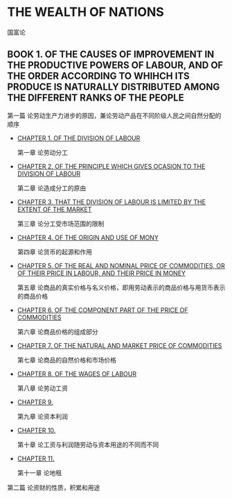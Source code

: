 # THE WEALTH OF NATIONS

国富论



## BOOK 1. OF THE CAUSES OF IMPROVEMENT IN THE PRODUCTIVE POWERS OF LABOUR, AND OF THE ORDER ACCORDING TO WHIHCH ITS PRODUCE IS NATURALLY DISTRIBUTED AMONG THE DIFFERENT RANKS OF THE PEOPLE

第一篇 论劳动生产力进步的原因，兼论劳动产品在不同阶级人民之间自然分配的顺序

- [CHAPTER 1. OF THE DIVISION OF LABOUR](chapter1.md)

  第一章 论劳动分工

- [CHAPTER 2. OF THE PRINCIPLE WHICH GIVES OCASION TO THE DIVISION OF LABOUR](chapter2.md)

  第二章 论造成分工的原由

- [CHAPTER 3. THAT THE DIVISION OF LABOUR IS LIMITED BY THE EXTENT OF THE MARKET](chapter3.md)

  第三章 论分工受市场范围的限制

- [CHAPTER 4. OF THE ORIGIN AND USE OF MONY](chapter4.md)

  第四章 论货币的起源和作用

- [CHAPTER 5. OF THE REAL AND NOMINAL PRICE OF COMMODITIES, OR OF THEIR PRICE IN LABOUR, AND THEIR PRICE IN MONEY](chapter5.md)

  第五章 论商品的真实价格与名义价格，即用劳动表示的商品价格与用货币表示的商品价格

- [CHAPTER 6. OF THE COMPONENT PART OF THE PRICE OF COMMODITIES](chapter6.md)

  第六章 论商品价格的组成部分

- [CHAPTER 7. OF THE NATURAL AND MARKET PRICE OF COMMODITIES](chapter7.md)

  第七章 论商品的自然价格和市场价格

- [CHAPTER 8. OF THE WAGES OF LABOUR](chapter8.md)

  第八章 论劳动工资

- [CHAPTER 9. ](chapter9.md)

  第九章 论资本利润

- [CHAPTER 10. ](chapter10.md)

  第十章 论工资与利润随劳动与资本用途的不同而不同

- [CHAPTER 11.](chapter11.md)

  第十一章 论地租



第二篇 论资财的性质，积累和用途

